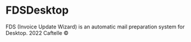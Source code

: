 # FDSDesktop
FDS (Invoice Update Wizard) is an automatic mail preparation system for Desktop. 2022 Caftelle ©
